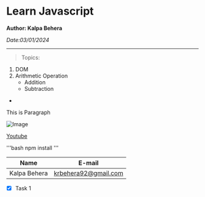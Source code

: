 <!-- Heading -->
# Learn Javascript

<!-- Strong -->
**Author: Kalpa Behera**

<!-- Italics -->
*Date:03/01/2024*

<!-- Horizontal Rule -->

---

<!-- Blockquote -->

> Topics: 

<!-- OL-->
1. DOM
1. Arithmetic Operation
    * Addition
    * Subtraction

<!-- UL -->
* 

<!-- Inline Code Block -->
<p> This is Paragraph</p>

<!-- Images -->
![Image]()


<!-- Links -->

[Youtube](https://www.youtube.com "Youtube")

<!-- Github Markdown -->
<!-- Code Blocks -->
'''bash
npm install
'''


<!-- Tables -->
| Name | E-mail |
| ---  |---|
|Kalpa Behera | krbehera92@gmail.com|

<!-- Task Lists -->

* [x] Task 1

